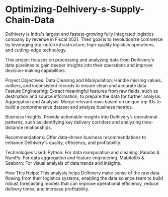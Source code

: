 # Optimizing-Delhivery-s-Supply-Chain-Data
Delhivery is India's largest and fastest-growing fully integrated logistics company by revenue in Fiscal 2021. Their goal is to revolutionize commerce by leveraging top-notch infrastructure, high-quality logistics operations, and cutting-edge technology.

This project focuses on processing and analyzing data from Delhivery's data pipelines to gain deeper insights into their operations and improve decision-making capabilities.

Project Objectives:
Data Cleaning and Manipulation: Handle missing values, outliers, and inconsistent records to ensure clean and accurate data.
Feature Engineering: Extract meaningful features from raw fields, such as destination and source information, to prepare the data for further analysis.
Aggregation and Analysis: Merge relevant rows based on unique trip IDs to build a comprehensive dataset and analyze business metrics.

Business Insights: Provide actionable insights into Delhivery’s operational patterns, such as identifying key delivery corridors and analyzing time-distance relationships.

Recommendations: Offer data-driven business recommendations to enhance Delhivery's quality, efficiency, and profitability.

Technologies Used:
Python: For data manipulation and cleaning.
Pandas & NumPy: For data aggregation and feature engineering.
Matplotlib & Seaborn: For visual analysis of data trends and insights.

How This Helps:
This analysis helps Delhivery make sense of the raw data flowing from their logistics systems, enabling the data science team to build robust forecasting models that can improve operational efficiency, reduce delivery times, and increase profitability.
